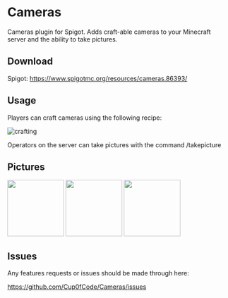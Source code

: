 Cameras
========

Cameras plugin for Spigot. Adds craft-able cameras to your Minecraft server and the ability to take pictures.

## Download

Spigot: https://www.spigotmc.org/resources/cameras.86393/

## Usage
Players can craft cameras using the following recipe:

![crafting](https://i.imgur.com/lUvd8wE.png)

Operators on the server can take pictures with the command /takepicture
## Pictures

<img src="https://i.imgur.com/owFc62l.png" width="128">
<img src="https://i.imgur.com/W8a7NU1.png" width="128">
<img src="https://i.imgur.com/7FEUsxc.png" width="128">

## Issues

Any features requests or issues should be made through here:

https://github.com/Cup0fCode/Cameras/issues
